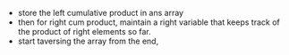 - store the left cumulative product in ans array
- then for right cum product, maintain a right variable that keeps track of the product of right elements so far.
- start taversing the array from the end,